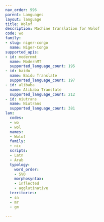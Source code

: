 ```yaml
---
nav_order: 996
parent: Languages
layout: language
title: Wolof
description: Machine translation for Wolof
code: wo
family:
- slug: niger-congo
  name: Niger-Congo
supported_apis:
- id: modernmt
  name: ModernMT
  supported_language_count: 195
- id: baidu
  name: Baidu Translate
  supported_language_count: 197
- id: alibaba
  name: Alibaba Translate
  supported_language_count: 212
- id: niutrans
  name: Niutrans
  supported_language_count: 381
lan:
  codes:
  - wo
  - wol
  names:
  - Wolof
  family:
  - nic
  scripts:
  - Latn
  - Arab
  typology:
    word_order:
    - SVO
    morphosyntax:
    - inflected
    - agglutinative
  territories:
  - sn
  - mr
  - gm

---
```


